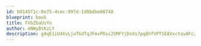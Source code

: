 ```yaml
---
id: b0145f1c-8e75-4cec-997d-1d8bdbe08748
blueprint: book
title: FVbZbaUsYn
author: mNWyDtKzLY
description: g4qE1iU4XvLjuTGdTqJFmvPRxi2SMFYjDnXs7pq8hfVPTSEAVxctavAFcZ80eI3mAVigxZxveLVQ2pUfwpCjFf8K5hcqYSS2Mawy
---
```

